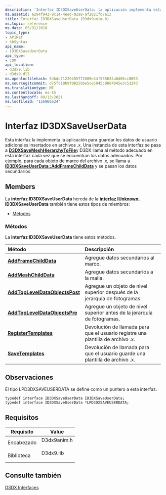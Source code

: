 ```yaml
---
description: 'Interfaz ID3DXSaveUserData: la aplicación implementa esta interfaz para guardar los datos de usuario adicionales insertados en archivos .x.'
ms.assetid: 6294f942-9c14-4eed-92a8-af2821fd7e13
title: Interfaz ID3DXSaveUserData (D3dx9anim.h)
ms.topic: reference
ms.date: 05/31/2018
topic_type:
- APIRef
- kbSyntax
api_name:
- ID3DXSaveUserData
api_type:
- COM
api_location:
- d3dx9.lib
- d3dx9.dll
ms.openlocfilehash: 5dbdc71239455772809e44f535634a0d06cc0653
ms.sourcegitcommit: d75fc10b9f0825bbe5ce5045c90d4045e3c53243
ms.translationtype: MT
ms.contentlocale: es-ES
ms.lasthandoff: 09/13/2021
ms.locfileid: "126966624"
---
```

# <a name="id3dxsaveuserdata-interface"></a>Interfaz ID3DXSaveUserData

Esta interfaz la implementa la aplicación para guardar los datos de usuario adicionales insertados en archivos .x. Una instancia de esta interfaz se pasa a [**D3DXSaveMeshHierarchyToFile**](d3dxsavemeshhierarchytofile.md)y D3DX llama al método adecuado en esta interfaz cada vez que se encuentran los datos adecuados. Por ejemplo, para cada objeto de marco del archivo .x, se llama a [**ID3DXSaveUserData::AddFrameChildData**](id3dxsaveuserdata--addframechilddata.md) y se pasan los datos secundarios.

## <a name="members"></a>Members

La **interfaz ID3DXSaveUserData** hereda de la [**interfaz IUnknown.**](/windows/win32/api/unknwn/nn-unknwn-iunknown) **ID3DXSaveUserData** también tiene estos tipos de miembros:

-   [Métodos](#methods)

### <a name="methods"></a>Métodos

La **interfaz ID3DXSaveUserData** tiene estos métodos.



| Método                                                                              | Descripción                                                        |
|:------------------------------------------------------------------------------------|:-------------------------------------------------------------------|
| [**AddFrameChildData**](id3dxsaveuserdata--addframechilddata.md)                   | Agregue datos secundarios al marco.<br/>                            |
| [**AddMeshChildData**](id3dxsaveuserdata--addmeshchilddata.md)                     | Agregue datos secundarios a la malla.<br/>                             |
| [**AddTopLevelDataObjectsPost**](id3dxsaveuserdata--addtopleveldataobjectspost.md) | Agregue un objeto de nivel superior después de la jerarquía de fotogramas.<br/>       |
| [**AddTopLevelDataObjectsPre**](id3dxsaveuserdata--addtopleveldataobjectspre.md)   | Agregue un objeto de nivel superior antes de la jerarquía de fotogramas.<br/>      |
| [**RegisterTemplates**](id3dxsaveuserdata--registertemplates.md)                   | Devolución de llamada para que el usuario registre una plantilla de archivo .x.<br/> |
| [**SaveTemplates**](id3dxsaveuserdata--savetemplates.md)                           | Devolución de llamada para que el usuario guarde una plantilla de archivo .x.<br/>     |



 

## <a name="remarks"></a>Observaciones

El tipo LPD3DXSAVEUSERDATA se define como un puntero a esta interfaz.


```
typedef interface ID3DXSaveUserData ID3DXSaveUserData;
typedef interface ID3DXSaveUserData *LPD3DXSAVEUSERDATA;
```



## <a name="requirements"></a>Requisitos



| Requisito | Value |
|--------------------|----------------------------------------------------------------------------------------|
| Encabezado<br/>  | <dl> <dt>D3dx9anim.h</dt> </dl> |
| Biblioteca<br/> | <dl> <dt>D3dx9.lib</dt> </dl>   |



## <a name="see-also"></a>Consulte también

<dl> <dt>

[D3DX Interfaces](dx9-graphics-reference-d3dx-interfaces.md)
</dt> </dl>

 

 
